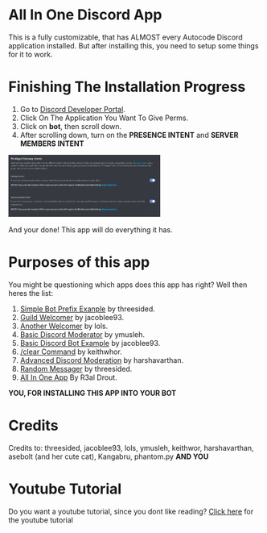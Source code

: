 # All In One Discord App

This is a fully customizable, that has ALMOST every Autocode Discord application installed. But after installing this, you need to setup some things for it to work.

# Finishing The Installation Progress

1. Go to [Discord Developer Portal](https://discord.com/developers/applications). 
1. Click On The Application You Want To Give Perms.
1. Click on **bot**, then scroll down. 
1. After scrolling down, turn on the **PRESENCE INTENT** and **SERVER MEMBERS INTENT** 

<img src="./readme/gallery/install.png" style="max-width: 60%">

And your done! This app will do everything it has.

# Purposes of this app

You might be questioning which apps does this app has right? Well then heres the list:

1.  [Simple Bot Prefix Exanple](https://autocode.com/app/threesided/bot-prefix-example/) by threesided. 
1.  [Guild Welcomer](https://autocode.com/app/discord/discord-guild-welcome/) by jacoblee93. 
1.  [Another Welcomer](https://autocode.com/app/bugattiworld/welcomedm/) by lols. 
1.  [Basic Discord Moderator](https://autocode.com/app/discord/basic-discord-moderator/) by ymusleh. 
1.  [Basic Discord Bot Example](https://autocode.com/app/discord/basic-discord-example/) by jacoblee93. 
1.  [/clear Command](https://autocode.com/app/keith/discord-clear-command/) by keithwhor. 
1.  [Advanced Discord Moderation](https://autocode.com/app/harshavarthan/advanced-discord-moderation-bot/) by harshavarthan.
1.  [Random Messager](https://autocode.com/app/threesided/discord-random-messager/) by threesided.
1.  [All In One App]() By R3al Drout.

**YOU, FOR INSTALLING THIS APP INTO YOUR BOT**

# Credits
Credits to:
threesided, jacoblee93, lols, ymusleh, keithwor, harshavarthan, asebolt (and her cute cat), Kangabru, phantom.py 
 **AND YOU**

# Youtube Tutorial

Do you want a youtube tutorial, since you dont like reading? [Click here](https://www.youtube.com/watch?v=t9NbcnIKwRY) for the youtube tutorial


